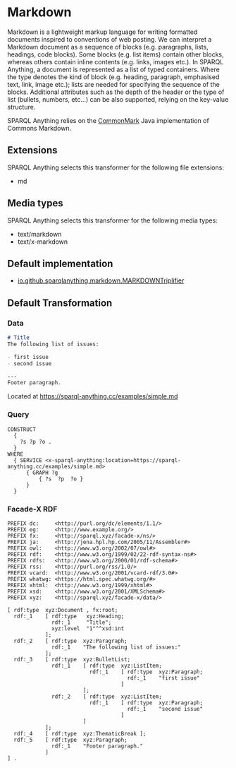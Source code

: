 <!-- This page has been generated with sparql-anything-documentation-generator module -->

# Markdown

Markdown is a lightweight markup language for writing formatted documents inspired to conventions of web posting. We can interpret a Markdown document as a sequence of blocks (e.g. paragraphs, lists, headings, code blocks). Some blocks (e.g. list items) contain other blocks, whereas others contain inline contents (e.g. links, images etc.). In SPARQL Anything, a document is represented as a list of typed containers. Where the type denotes the kind of block (e.g. heading, paragraph, emphasised text, link, image etc.); lists are needed for specifying the sequence of the blocks. Additional attributes such as the depth of the header or the type of list (bullets, numbers, etc...) can be also supported, relying on the key-value structure.

SPARQL Anything relies on the [CommonMark](https://github.com/commonmark/commonmark-java) Java implementation of Commons Markdown.

## Extensions

SPARQL Anything selects this transformer for the following file extensions:

- md

## Media types

SPARQL Anything selects this transformer for the following media types:

- text/markdown
- text/x-markdown

## Default implementation

- [io.github.sparqlanything.markdown.MARKDOWNTriplifier](../sparql-anything-markdown/src/main/java/io/github/sparqlanything/markdown/MARKDOWNTriplifier.java)

## Default Transformation

### Data

```Markdown
# Title
The following list of issues:

- first issue
- second issue

---
Footer paragraph.
```

Located at https://sparql-anything.cc/examples/simple.md

### Query

```
CONSTRUCT 
  { 
    ?s ?p ?o .
  }
WHERE
  { SERVICE <x-sparql-anything:location=https://sparql-anything.cc/examples/simple.md>
      { GRAPH ?g
          { ?s  ?p  ?o }
      }
  }

```

### Facade-X RDF

```turtle
PREFIX dc:     <http://purl.org/dc/elements/1.1/>
PREFIX eg:     <http://www.example.org/>
PREFIX fx:     <http://sparql.xyz/facade-x/ns/>
PREFIX ja:     <http://jena.hpl.hp.com/2005/11/Assembler#>
PREFIX owl:    <http://www.w3.org/2002/07/owl#>
PREFIX rdf:    <http://www.w3.org/1999/02/22-rdf-syntax-ns#>
PREFIX rdfs:   <http://www.w3.org/2000/01/rdf-schema#>
PREFIX rss:    <http://purl.org/rss/1.0/>
PREFIX vcard:  <http://www.w3.org/2001/vcard-rdf/3.0#>
PREFIX whatwg: <https://html.spec.whatwg.org/#>
PREFIX xhtml:  <http://www.w3.org/1999/xhtml#>
PREFIX xsd:    <http://www.w3.org/2001/XMLSchema#>
PREFIX xyz:    <http://sparql.xyz/facade-x/data/>

[ rdf:type  xyz:Document , fx:root;
  rdf:_1    [ rdf:type   xyz:Heading;
              rdf:_1     "Title";
              xyz:level  "1"^^xsd:int
            ];
  rdf:_2    [ rdf:type  xyz:Paragraph;
              rdf:_1    "The following list of issues:"
            ];
  rdf:_3    [ rdf:type  xyz:BulletList;
              rdf:_1    [ rdf:type  xyz:ListItem;
                          rdf:_1    [ rdf:type  xyz:Paragraph;
                                      rdf:_1    "first issue"
                                    ]
                        ];
              rdf:_2    [ rdf:type  xyz:ListItem;
                          rdf:_1    [ rdf:type  xyz:Paragraph;
                                      rdf:_1    "second issue"
                                    ]
                        ]
            ];
  rdf:_4    [ rdf:type  xyz:ThematicBreak ];
  rdf:_5    [ rdf:type  xyz:Paragraph;
              rdf:_1    "Footer paragraph."
            ]
] .

```





